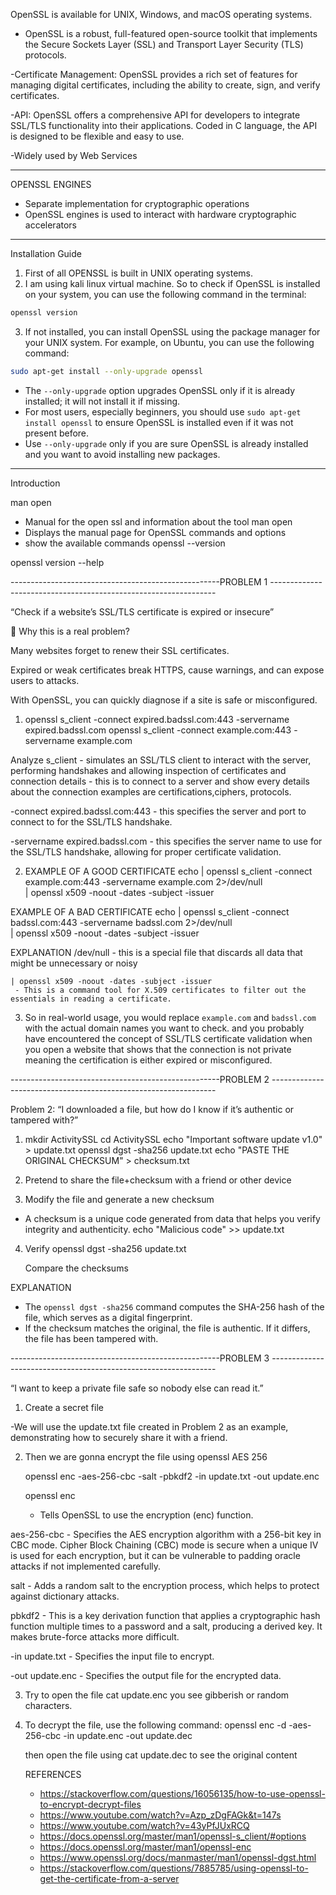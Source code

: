 OpenSSL is available for UNIX, Windows, and macOS operating systems.

- OpenSSL is a robust, full-featured open-source toolkit that implements the Secure Sockets Layer (SSL) and Transport Layer Security (TLS) protocols.

-Certificate Management: OpenSSL provides a rich set of features for managing digital certificates, including the ability to create, sign, and verify certificates. 

-API: OpenSSL offers a comprehensive API for developers to integrate SSL/TLS functionality into their applications. Coded in C language, the API is designed to be flexible and easy to use.

-Widely used by Web Services

------------------------------------------------------------------------------------------------------------------------

OPENSSL ENGINES

- Separate implementation for cryptographic operations 
- OpenSSL engines is used to interact with hardware cryptographic accelerators


------------------------------------------------------------------------------------------------------------------------

Installation Guide

1. First of all OPENSSL is built in UNIX operating systems.
2. I am using kali linux virtual machine. So to check if OpenSSL is installed on your system, you can use the following command in the terminal:

```bash
openssl version
```
3. If not installed, you can install OpenSSL using the package manager for your UNIX system. For example, on Ubuntu, you can use the following command:

  ```bash
  sudo apt-get install --only-upgrade openssl
  ```
  - The `--only-upgrade` option upgrades OpenSSL only if it is already installed; it will not install it if missing.
  - For most users, especially beginners, you should use `sudo apt-get install openssl` to ensure OpenSSL is installed even if it was not present before.
  - Use `--only-upgrade` only if you are sure OpenSSL is already installed and you want to avoid installing new packages.


------------------------------------------------------------------------------------------------------------------------
Introduction

man open
 - Manual for the open ssl and information about the tool
man open
 - Displays the manual page for OpenSSL commands and options
- show the available commands
openssl --version

openssl version --help


----------------------------------------------------PROBLEM 1 ----------------------------------------------------------------

“Check if a website’s SSL/TLS certificate is expired or insecure”

🧩 Why this is a real problem?

Many websites forget to renew their SSL certificates.

Expired or weak certificates break HTTPS, cause warnings, and can expose users to attacks.

With OpenSSL, you can quickly diagnose if a site is safe or misconfigured.




1. openssl s_client -connect expired.badssl.com:443 -servername expired.badssl.com
   openssl s_client -connect example.com:443 -servername example.com

Analyze
  s_client 
    - simulates an SSL/TLS client to interact with the server, performing handshakes and allowing inspection of certificates and connection details
    - this is to connect to a server and show every details about the connection examples are certifications,ciphers, protocols.

  -connect expired.badssl.com:443
    - this specifies the server and port to connect to for the SSL/TLS handshake.

  -servername expired.badssl.com
    - this specifies the server name to use for the SSL/TLS handshake, allowing for proper certificate validation.


2. EXAMPLE OF A GOOD CERTIFICATE
  echo | openssl s_client -connect example.com:443 -servername example.com 2>/dev/null \
  | openssl x509 -noout -dates -subject -issuer

  EXAMPLE OF A BAD CERTIFICATE
  echo | openssl s_client -connect badssl.com:443 -servername badssl.com 2>/dev/null \
  | openssl x509 -noout -dates -subject -issuer


  EXPLANATION
    /dev/null
     - this is a special file that discards all data that might be unnecessary or noisy

    | openssl x509 -noout -dates -subject -issuer
     - This is a command tool for X.509 certificates to filter out the essentials in reading a certificate.

  3.  So in real-world usage, you would replace `example.com` and `badssl.com` with the actual domain names you want to check.
      and you probably have encountered the concept of SSL/TLS certificate validation when you open a website that shows that the connection 
      is not private meaning the certification is either expired or misconfigured.




----------------------------------------------------PROBLEM 2 ----------------------------------------------------------------

Problem 2: “I downloaded a file, but how do I know if it’s authentic or tampered with?” 


1. mkdir ActivitySSL
   cd ActivitySSL
   echo "Important software update v1.0" > update.txt
   openssl dgst -sha256 update.txt
   echo "PASTE THE ORIGINAL CHECKSUM" > checksum.txt

2. Pretend to share the file+checksum with a friend or other device


3. Modify the file and generate a new checksum
  - A checksum is a unique code generated from data that helps you verify integrity and authenticity.
  echo "Malicious code" >> update.txt

4. Verify
  openssl dgst -sha256 update.txt

   Compare the checksums

EXPLANATION
  - The `openssl dgst -sha256` command computes the SHA-256 hash of the file, which serves as a digital fingerprint.
  - If the checksum matches the original, the file is authentic. If it differs, the file has been tampered with.


----------------------------------------------------PROBLEM 3 ----------------------------------------------------------------


“I want to keep a private file safe so nobody else can read it.”


1.  Create a secret file

  -We will use the update.txt file created in Problem 2 as an example, demonstrating how to securely share it with a friend.


2. Then we are gonna encrypt the file using openssl AES 256

   openssl enc -aes-256-cbc -salt -pbkdf2 -in update.txt -out update.enc


   openssl enc
    - Tells OpenSSL to use the encryption (enc) function.

  aes-256-cbc
    - Specifies the AES encryption algorithm with a 256-bit key in CBC mode. Cipher Block Chaining (CBC) mode is secure when a unique IV is used for each encryption, but it can be vulnerable to padding oracle attacks if not implemented carefully.

  salt
    - Adds a random salt to the encryption process, which helps to protect against dictionary attacks.

  pbkdf2
    - This is a key derivation function that applies a cryptographic hash function multiple times to a password and a salt, producing a derived key. It makes brute-force attacks more difficult.

  -in update.txt
    - Specifies the input file to encrypt.

  -out update.enc
    - Specifies the output file for the encrypted data.

3. Try to open the file cat update.enc you see gibberish or random characters.

4. To decrypt the file, use the following command:
   openssl enc -d -aes-256-cbc -in update.enc -out update.dec

   then open the file using cat update.dec to see the original content





   REFERENCES

   - https://stackoverflow.com/questions/16056135/how-to-use-openssl-to-encrypt-decrypt-files
   - https://www.youtube.com/watch?v=Azp_zDgFAGk&t=147s
   - https://www.youtube.com/watch?v=43yPfJUxRCQ 
   - https://docs.openssl.org/master/man1/openssl-s_client/#options
   - https://docs.openssl.org/master/man1/openssl-enc
   - https://www.openssl.org/docs/manmaster/man1/openssl-dgst.html
   - https://stackoverflow.com/questions/7885785/using-openssl-to-get-the-certificate-from-a-server

